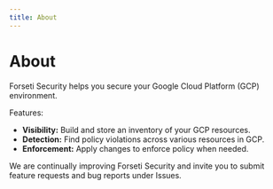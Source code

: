```yaml
---
title: About
---
```

# About

Forseti Security helps you secure your Google Cloud Platform (GCP) environment.

Features:

* **Visibility:** Build and store an inventory of your GCP resources.
* **Detection:** Find policy violations across various resources in GCP.
* **Enforcement:** Apply changes to enforce policy when needed.

We are continually improving Forseti Security and invite you to submit feature
requests and bug reports under Issues.